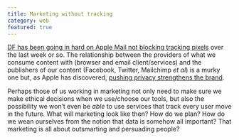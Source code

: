 ```yaml
---
title: Marketing without tracking
category: web
featured: true
---
```


[DF has been going in hard on Apple Mail not blocking tracking pixels](https://daringfireball.net/2021/02/apple_mail_and_hidden_tracking_images) over the last week or so. The relationship between the providers of what we consume content with (browser and email client/services) and the publishers of our content (Facebook, Twitter, Mailchimp <i>et al</i>) is a murky one but, as Apple has discovered, [pushing privacy strengthens the brand](https://www.apple.com/privacy/).

Perhaps those of us working in marketing not only need to make sure we make ethical decisions when we use/choose our tools, but also the possibility we won’t even be _able_ to use services that track every user move in the future. What will marketing look like then? How do we plan? How do we wean ourselves from the notion that data is somehow all important? That marketing is all about outsmarting and persuading people?